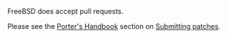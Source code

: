 FreeBSD does accept pull requests.

Please see the [Porter's Handbook](https://docs.freebsd.org/en/books/porters-handbook/) section on [Submitting patches](https://docs.freebsd.org/en/books/porters-handbook/quick-porting/#porting-submitting).
